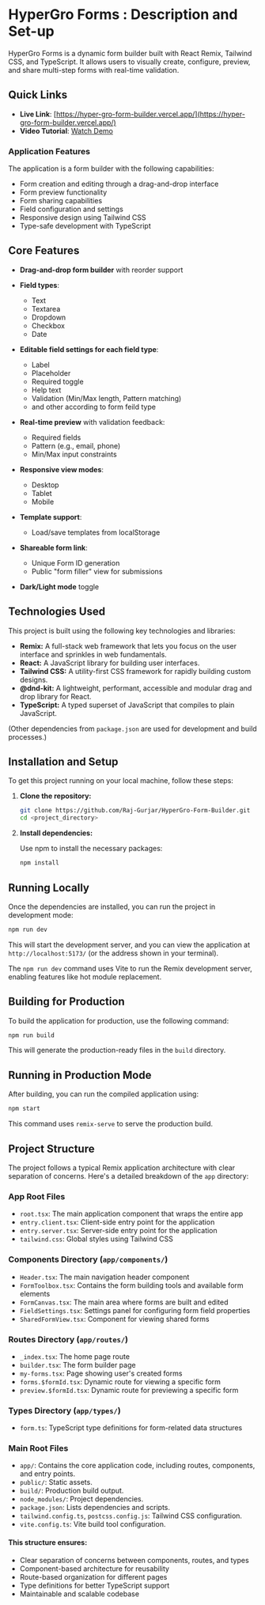 # HyperGro Forms : Description and Set-up

HyperGro Forms is a dynamic form builder built with React Remix, Tailwind CSS, and TypeScript. It allows users to visually create, configure, preview, and share multi-step forms with real-time validation.

## Quick Links

-  **Live Link**: [https://hyper-gro-form-builder.vercel.app/](https://hyper-gro-form-builder.vercel.app/)
-  **Video Tutorial**: [Watch Demo](https://drive.google.com/file/d/15bP35uFCIRpVlNwvCIWBQbFI0kf3PP-_/view?usp=drive_link)

### Application Features

The application is a form builder with the following capabilities:

- Form creation and editing through a drag-and-drop interface
- Form preview functionality
- Form sharing capabilities
- Field configuration and settings
- Responsive design using Tailwind CSS
- Type-safe development with TypeScript

## Core Features

- **Drag-and-drop form builder** with reorder support
- **Field types**:
  - Text
  - Textarea
  - Dropdown
  - Checkbox
  - Date
- **Editable field settings for each field type**:

  - Label
  - Placeholder
  - Required toggle
  - Help text
  - Validation (Min/Max length, Pattern matching)
  - and other according to form feild type

- **Real-time preview** with validation feedback:
  - Required fields
  - Pattern (e.g., email, phone)
  - Min/Max input constraints
- **Responsive view modes**:
  - Desktop
  - Tablet
  - Mobile
- **Template support**:
  - Load/save templates from localStorage
- **Shareable form link**:
  - Unique Form ID generation
  - Public "form filler" view for submissions
- **Dark/Light mode** toggle

## Technologies Used

This project is built using the following key technologies and libraries:

- **Remix:** A full-stack web framework that lets you focus on the user interface and sprinkles in web fundamentals.
- **React:** A JavaScript library for building user interfaces.
- **Tailwind CSS:** A utility-first CSS framework for rapidly building custom designs.
- **@dnd-kit:** A lightweight, performant, accessible and modular drag and drop library for React.
- **TypeScript:** A typed superset of JavaScript that compiles to plain JavaScript.

(Other dependencies from `package.json` are used for development and build processes.)

## Installation and Setup

To get this project running on your local machine, follow these steps:

1.  **Clone the repository:**

    ```bash
    git clone https://github.com/Raj-Gurjar/HyperGro-Form-Builder.git
    cd <project_directory>
    ```

2.  **Install dependencies:**

    Use npm to install the necessary packages:

    ```bash
    npm install
    ```

## Running Locally

Once the dependencies are installed, you can run the project in development mode:

```bash
npm run dev
```

This will start the development server, and you can view the application at `http://localhost:5173/` (or the address shown in your terminal).

The `npm run dev` command uses Vite to run the Remix development server, enabling features like hot module replacement.

## Building for Production

To build the application for production, use the following command:

```bash
npm run build
```

This will generate the production-ready files in the `build` directory.

## Running in Production Mode

After building, you can run the compiled application using:

```bash
npm start
```

This command uses `remix-serve` to serve the production build.

## Project Structure

The project follows a typical Remix application architecture with clear separation of concerns. Here's a detailed breakdown of the `app` directory:

### App Root Files

- `root.tsx`: The main application component that wraps the entire app
- `entry.client.tsx`: Client-side entry point for the application
- `entry.server.tsx`: Server-side entry point for the application
- `tailwind.css`: Global styles using Tailwind CSS

### Components Directory (`app/components/`)

- `Header.tsx`: The main navigation header component
- `FormToolbox.tsx`: Contains the form building tools and available form elements
- `FormCanvas.tsx`: The main area where forms are built and edited
- `FieldSettings.tsx`: Settings panel for configuring form field properties
- `SharedFormView.tsx`: Component for viewing shared forms

### Routes Directory (`app/routes/`)

- `_index.tsx`: The home page route
- `builder.tsx`: The form builder page
- `my-forms.tsx`: Page showing user's created forms
- `forms.$formId.tsx`: Dynamic route for viewing a specific form
- `preview.$formId.tsx`: Dynamic route for previewing a specific form

### Types Directory (`app/types/`)

- `form.ts`: TypeScript type definitions for form-related data structures

### Main Root Files

- `app/`: Contains the core application code, including routes, components, and entry points.
- `public/`: Static assets.
- `build/`: Production build output.
- `node_modules/`: Project dependencies.
- `package.json`: Lists dependencies and scripts.
- `tailwind.config.ts`, `postcss.config.js`: Tailwind CSS configuration.
- `vite.config.ts`: Vite build tool configuration.

#### This structure ensures:

- Clear separation of concerns between components, routes, and types
- Component-based architecture for reusability
- Route-based organization for different pages
- Type definitions for better TypeScript support
- Maintainable and scalable codebase
